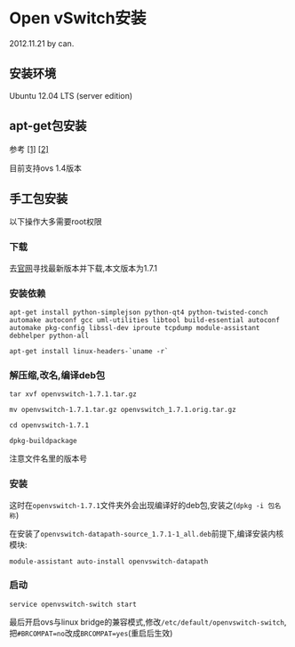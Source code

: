 # Open vSwitch安装
2012.11.21 by can.

## 安装环境
Ubuntu 12.04 LTS (server edition)

## apt-get包安装
参考
[[1]](http://networkstatic.net/openvswitch-configure-from-packages-and-attaching-to-a-floodlight-openflow-controller/)
[[2]](http://blog.scottlowe.org/2012/08/17/installing-kvm-and-open-vswitch-on-ubuntu/)

目前支持ovs 1.4版本

## 手工包安装

以下操作大多需要root权限

### 下载

去[官网](http://openvswitch.org/download/)寻找最新版本并下载,本文版本为1.7.1

### 安装依赖
```
apt-get install python-simplejson python-qt4 python-twisted-conch automake autoconf gcc uml-utilities libtool build-essential autoconf automake pkg-config libssl-dev iproute tcpdump module-assistant debhelper python-all

apt-get install linux-headers-`uname -r`

```
### 解压缩,改名,编译deb包

```
tar xvf openvswitch-1.7.1.tar.gz

mv openvswitch-1.7.1.tar.gz openvswitch_1.7.1.orig.tar.gz

cd openvswitch-1.7.1

dpkg-buildpackage
```
注意文件名里的版本号

### 安装

这时在`openvswitch-1.7.1`文件夹外会出现编译好的deb包,安装之(`dpkg -i 包名称`)

在安装了`openvswitch-datapath-source_1.7.1-1_all.deb`前提下,编译安装内核模块:

```
module-assistant auto-install openvswitch-datapath
```

### 启动
```
service openvswitch-switch start
```

最后开启ovs与linux bridge的兼容模式,修改`/etc/default/openvswitch-switch`,把`#BRCOMPAT=no`改成`BRCOMPAT=yes`(重启后生效)
